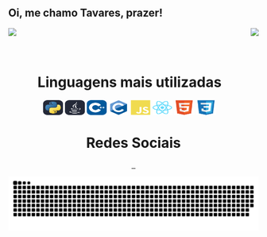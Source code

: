 ## Oi, me chamo Tavares, prazer!

<div>
  
  <img  height="180em" src="https://github-readme-stats.vercel.app/api?username=sayydaviid&show_icons=true&theme=github_dark&include_all_commits=true&count_private=true"/>
  <img align="right" height="180em" src="https://github-readme-stats.vercel.app/api/top-langs/?username=sayydaviid&layout=compact&langs_count=16&theme=github_dark"/>
</div>
<br>

<div  align="center"> 
  <div style="display: inline_block"><br>
    <h1 align="center"> Linguagens mais utilizadas </h1 >
    <img align="center" height="30" width="40" alt="python" src="https://github.com/tandpfun/skill-icons/blob/main/icons/Python-Dark.svg">
    <img align="center" height="30" width="40" alt="Java"  src="https://github.com/tandpfun/skill-icons/blob/main/icons/Java-Dark.svg">
      <img align="center" height="30" width="40" alt="CPP" src="https://github.com/tandpfun/skill-icons/blob/main/icons/CPP.svg">
        <img align="center" height="30" width="40" alt="c-icon" src="https://raw.githubusercontent.com/devicons/devicon/master/icons/c/c-original.svg">
    <img align="center" height="30" width="40" alt="js-icon"  src="https://raw.githubusercontent.com/devicons/devicon/master/icons/javascript/javascript-plain.svg">
    <img align="center" height="30" width="40" alt="react-icon" src="https://raw.githubusercontent.com/devicons/devicon/master/icons/react/react-original.svg">
    <img align="center" height="30" width="40" alt="html-icon" src="https://raw.githubusercontent.com/devicons/devicon/master/icons/html5/html5-original.svg">
    <img align="center" height="30" width="40" alt="css-icon" src="https://raw.githubusercontent.com/devicons/devicon/master/icons/css3/css3-original.svg">


   </div>
    
  
  <h1 align="center">Redes Sociais</h1>
    <a href = "mailto: david.thevares21@outook.com">
      <img width="30" src="">
    </a>
    <a href = "https://br.linkedin.com/in/t4vares">
      <img width="25" src="">
    </a>
    </a>
    <a href = "https://quantumnet.gercom.ufpa.br/">
      <img width="25" src="">
    </a>
</div>
  
![Snake animation](https://github.com/sayydaviid/sayydaviid/blob/output/github-contribution-grid-snake.svg)
